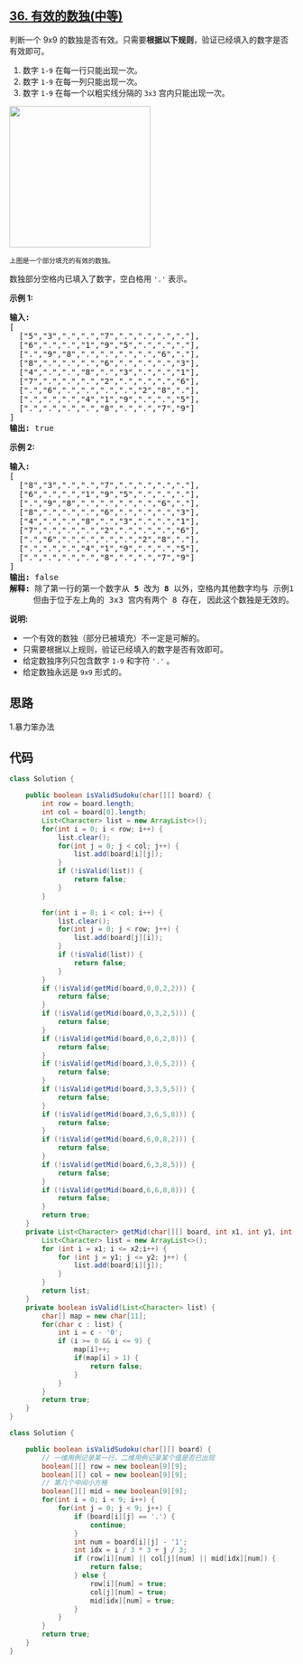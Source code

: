 ## [36. 有效的数独(中等)](https://leetcode-cn.com/problems/valid-sudoku/)
<div class="notranslate"><p>判断一个&nbsp;9x9 的数独是否有效。只需要<strong>根据以下规则</strong>，验证已经填入的数字是否有效即可。</p>

<ol>
	<li>数字&nbsp;<code>1-9</code>&nbsp;在每一行只能出现一次。</li>
	<li>数字&nbsp;<code>1-9</code>&nbsp;在每一列只能出现一次。</li>
	<li>数字&nbsp;<code>1-9</code>&nbsp;在每一个以粗实线分隔的&nbsp;<code>3x3</code>&nbsp;宫内只能出现一次。</li>
</ol>

<p><img style="height: 250px; width: 250px;" src="https://upload.wikimedia.org/wikipedia/commons/thumb/f/ff/Sudoku-by-L2G-20050714.svg/250px-Sudoku-by-L2G-20050714.svg.png"></p>

<p><small>上图是一个部分填充的有效的数独。</small></p>

<p>数独部分空格内已填入了数字，空白格用&nbsp;<code>'.'</code>&nbsp;表示。</p>

<p><strong>示例&nbsp;1:</strong></p>

<pre><strong>输入:</strong>
[
  ["5","3",".",".","7",".",".",".","."],
  ["6",".",".","1","9","5",".",".","."],
  [".","9","8",".",".",".",".","6","."],
  ["8",".",".",".","6",".",".",".","3"],
  ["4",".",".","8",".","3",".",".","1"],
  ["7",".",".",".","2",".",".",".","6"],
  [".","6",".",".",".",".","2","8","."],
  [".",".",".","4","1","9",".",".","5"],
  [".",".",".",".","8",".",".","7","9"]
]
<strong>输出:</strong> true
</pre>

<p><strong>示例&nbsp;2:</strong></p>

<pre><strong>输入:</strong>
[
&nbsp; ["8","3",".",".","7",".",".",".","."],
&nbsp; ["6",".",".","1","9","5",".",".","."],
&nbsp; [".","9","8",".",".",".",".","6","."],
&nbsp; ["8",".",".",".","6",".",".",".","3"],
&nbsp; ["4",".",".","8",".","3",".",".","1"],
&nbsp; ["7",".",".",".","2",".",".",".","6"],
&nbsp; [".","6",".",".",".",".","2","8","."],
&nbsp; [".",".",".","4","1","9",".",".","5"],
&nbsp; [".",".",".",".","8",".",".","7","9"]
]
<strong>输出:</strong> false
<strong>解释:</strong> 除了第一行的第一个数字从<strong> 5</strong> 改为 <strong>8 </strong>以外，空格内其他数字均与 示例1 相同。
     但由于位于左上角的 3x3 宫内有两个 8 存在, 因此这个数独是无效的。</pre>

<p><strong>说明:</strong></p>

<ul>
	<li>一个有效的数独（部分已被填充）不一定是可解的。</li>
	<li>只需要根据以上规则，验证已经填入的数字是否有效即可。</li>
	<li>给定数独序列只包含数字&nbsp;<code>1-9</code>&nbsp;和字符&nbsp;<code>'.'</code>&nbsp;。</li>
	<li>给定数独永远是&nbsp;<code>9x9</code>&nbsp;形式的。</li>
</ul>
</div>

## 思路
1.暴力笨办法

## 代码
```java
class Solution {

    public boolean isValidSudoku(char[][] board) {
        int row = board.length;
        int col = board[0].length;
        List<Character> list = new ArrayList<>();
        for(int i = 0; i < row; i++) {
            list.clear();
            for(int j = 0; j < col; j++) {
                list.add(board[i][j]);
            }
            if (!isValid(list)) {
                return false;
            }
        }

        for(int i = 0; i < col; i++) {
            list.clear();
            for(int j = 0; j < row; j++) {
                list.add(board[j][i]);
            }
            if (!isValid(list)) {
                return false;
            }
        }
        if (!isValid(getMid(board,0,0,2,2))) {
            return false;
        }
        if (!isValid(getMid(board,0,3,2,5))) {
            return false;
        }
        if (!isValid(getMid(board,0,6,2,8))) {
            return false;
        }
        if (!isValid(getMid(board,3,0,5,2))) {
            return false;
        }
        if (!isValid(getMid(board,3,3,5,5))) {
            return false;
        }
        if (!isValid(getMid(board,3,6,5,8))) {
            return false;
        }
        if (!isValid(getMid(board,6,0,8,2))) {
            return false;
        }
        if (!isValid(getMid(board,6,3,8,5))) {
            return false;
        }
        if (!isValid(getMid(board,6,6,8,8))) {
            return false;
        }
        return true;
    }
    private List<Character> getMid(char[][] board, int x1, int y1, int x2, int y2) {
        List<Character> list = new ArrayList<>();
        for (int i = x1; i <= x2;i++) {
            for (int j = y1; j <= y2; j++) {
                list.add(board[i][j]);
            }
        }
        return list;
    }
    private boolean isValid(List<Character> list) {
        char[] map = new char[11];
        for(char c : list) {
            int i = c - '0';
            if (i >= 0 && i <= 9) {
                map[i]++;
                if(map[i] > 1) {
                    return false;
                }
            }
        }
        return true;
    }
}
```
```java
class Solution {

    public boolean isValidSudoku(char[][] board) {
        // 一维用例记录某一行，二维用例记录某个值是否已出现
        boolean[][] row = new boolean[9][9];
        boolean[][] col = new boolean[9][9];
        // 第几个中间小方格
        boolean[][] mid = new boolean[9][9];
        for(int i = 0; i < 9; i++) {
            for(int j = 0; j < 9; j++) {
                if (board[i][j] == '.') {
                    continue;
                }
                int num = board[i][j] - '1';
                int idx = i / 3 * 3 + j / 3;
                if (row[i][num] || col[j][num] || mid[idx][num]) {
                    return false;
                } else {
                    row[i][num] = true;
                    col[j][num] = true;
                    mid[idx][num] = true;
                }
            }
        }
        return true;
    }
}
```